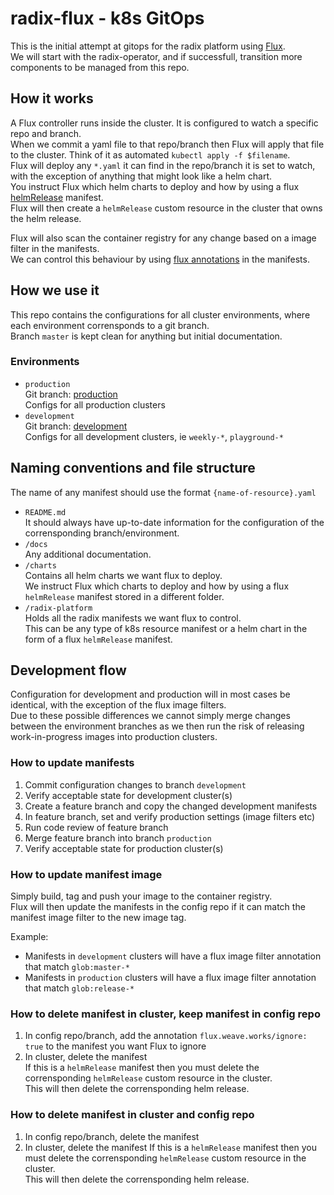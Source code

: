# radix-flux - k8s GitOps
This is the initial attempt at gitops for the radix platform using [Flux](https://github.com/weaveworks/flux/).  
We will start with the radix-operator, and if successfull, transition more components to be managed from this repo.


## How it works

A Flux controller runs inside the cluster. It is configured to watch a specific repo and branch.  
When we commit a yaml file to that repo/branch then Flux will apply that file to the cluster. Think of it as automated `kubectl apply -f $filename`.  
Flux will deploy any `*.yaml` it can find in the repo/branch it is set to watch, with the exception of anything that might look like a helm chart.  
You instruct Flux which helm charts to deploy and how by using a flux [helmRelease](https://github.com/weaveworks/flux/blob/master/site/helm-integration.md) manifest.  
Flux will then create a `helmRelease` custom resource in the cluster that owns the helm release.

Flux will also scan the container registry for any change based on a image filter in the manifests.  
We can control this behaviour by using [flux annotations](https://github.com/weaveworks/flux/blob/master/site/helm-integration.md#using-annotations-to-control-updates-to-helmrelease-resources) in the manifests.


## How we use it

This repo contains the configurations for all cluster environments, where each environment corrensponds to a git branch.  
Branch `master` is kept clean for anything but initial documentation.  

### Environments

- `production`  
  Git branch: [production](https://github.com/equinor/radix-flux/tree/production)  
  Configs for all production clusters
- `development`  
  Git branch: [development](https://github.com/equinor/radix-flux/tree/development)  
  Configs for all development clusters, ie `weekly-*`, `playground-*`  


## Naming conventions and file structure

The name of any manifest should use the format `{name-of-resource}.yaml`

- `README.md`  
  It should always have up-to-date information for the configuration of the corrensponding branch/environment.
- `/docs`  
  Any additional documentation.
- `/charts`  
  Contains all helm charts we want flux to deploy.  
  We instruct Flux which charts to deploy and how by using a flux `helmRelease` manifest stored in a different folder.
- `/radix-platform`  
  Holds all the radix manifests we want flux to control.  
  This can be any type of k8s resource manifest or a helm chart in the form of a flux `helmRelease` manifest.  


## Development flow

Configuration for development and production will in most cases be identical, with the exception of the flux image filters.  
Due to these possible differences we cannot simply merge changes between the environment branches as we then run the risk of releasing work-in-progress images into production clusters.


### How to update manifests

1. Commit configuration changes to branch `development`
1. Verify acceptable state for development cluster(s)
1. Create a feature branch and copy the changed development manifests
1. In feature branch, set and verify production settings (image filters etc)
1. Run code review of feature branch
1. Merge feature branch into branch `production`
1. Verify acceptable state for production cluster(s)


### How to update manifest image

Simply build, tag and push your image to the container registry.  
Flux will then update the manifests in the config repo if it can match the manifest image filter to the new image tag.

Example:  
- Manifests in `development` clusters will have a flux image filter annotation that match `glob:master-*`
- Manifests in `production` clusters will have a flux image filter annotation that match `glob:release-*`  


### How to delete manifest in cluster, keep manifest in config repo

1. In config repo/branch, add the annotation `flux.weave.works/ignore: true` to the manifest you want Flux to ignore
1. In cluster, delete the manifest  
   If this is a `helmRelease` manifest then you must delete the corrensponding `helmRelease` custom resource in the cluster.  
   This will then delete the corrensponding helm release.


### How to delete manifest in cluster and config repo

1. In config repo/branch, delete the manifest
1. In cluster, delete the manifest
   If this is a `helmRelease` manifest then you must delete the corrensponding `helmRelease` custom resource in the cluster.  
   This will then delete the corrensponding helm release.
  